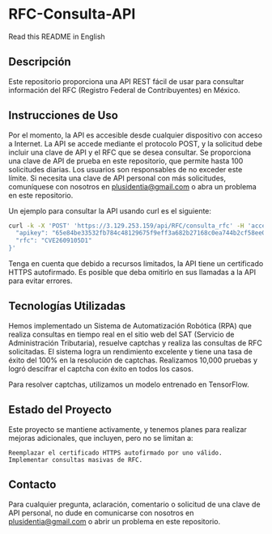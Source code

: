 # RFC-Consulta-API

Read this README in English

## Descripción
Este repositorio proporciona una API REST fácil de usar para consultar información del RFC (Registro Federal de Contribuyentes) en México.

## Instrucciones de Uso
Por el momento, la API es accesible desde cualquier dispositivo con acceso a Internet. La API se accede mediante el protocolo POST, y la solicitud debe incluir una clave de API y el RFC que se desea consultar. Se proporciona una clave de API de prueba en este repositorio, que permite hasta 100 solicitudes diarias. Los usuarios son responsables de no exceder este límite. Si necesita una clave de API personal con más solicitudes, comuníquese con nosotros en [plusidentia@gmail.com](mailto:plusidentia@gmail.com) o abra un problema en este repositorio.

Un ejemplo para consultar la API usando curl es el siguiente:
```bash
curl -k -X 'POST' 'https://3.129.253.159/api/RFC/consulta_rfc' -H 'accept: text/plain' -H 'Content-Type: application/json' -d '{
  "apikey": "65e84be33532fb784c48129675f9eff3a682b27168c0ea744b2cf58ee02337c5",
  "rfc": "CVE2609105D1"
}'
```

Tenga en cuenta que debido a recursos limitados, la API tiene un certificado HTTPS autofirmado. Es posible que deba omitirlo en sus llamadas a la API para evitar errores.

## Tecnologías Utilizadas

Hemos implementado un Sistema de Automatización Robótica (RPA) que realiza consultas en tiempo real en el sitio web del SAT (Servicio de Administración Tributaria), resuelve captchas y realiza las consultas de RFC solicitadas. El sistema logra un rendimiento excelente y tiene una tasa de éxito del 100% en la resolución de captchas. Realizamos 10,000 pruebas y logró descifrar el captcha con éxito en todos los casos.

Para resolver captchas, utilizamos un modelo entrenado en TensorFlow.

## Estado del Proyecto

Este proyecto se mantiene activamente, y tenemos planes para realizar mejoras adicionales, que incluyen, pero no se limitan a:

    Reemplazar el certificado HTTPS autofirmado por uno válido.
    Implementar consultas masivas de RFC.

## Contacto

Para cualquier pregunta, aclaración, comentario o solicitud de una clave de API personal, no dude en comunicarse con nosotros en plusidentia@gmail.com o abrir un problema en este repositorio.

